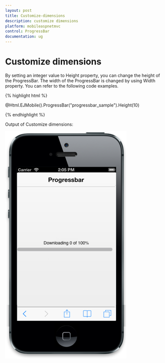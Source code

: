 ```yaml
---
layout: post
title: Customize-dimensions
description: customize dimensions
platform: mobileaspnetmvc
control: ProgressBar
documentation: ug
---
```


# Customize dimensions

By setting an integer value to Height property, you can change the height of the ProgressBar. The width of the ProgressBar is changed by using Width property. You can refer to the following code examples.

{% highlight html %}

@Html.EJMobile().ProgressBar("progressbar_sample").Height(10)

{% endhighlight %}

Output of Customize dimensions:

![](Customize-dimensions_images/Customize-dimensions_img1.png)



